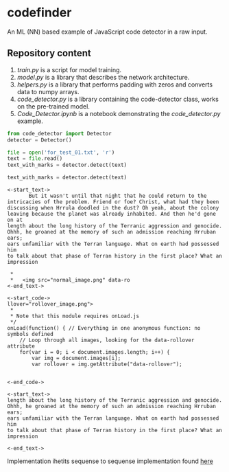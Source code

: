 # codefinder
An ML (NN) based example of JavaScript code detector in a raw input.

## Repository content
1. *train.py* is a script for model training.
2. *model.py* is a library that describes the network architecture.
3. *helpers.py* is a library that performs padding with zeros and converts data to numpy arrays.
4. *code_detector.py* is a library containing the code-detector class, works on the pre-trained model.
5. *Code_Detector.ipynb* is a notebook demonstrating the *code_detector.py* example.

```Python
from code_detector import Detector
detector = Detector()
```

```Python
file = open('for_test_01.txt', 'r')
text = file.read()
text_with_marks = detector.detect(text)

text_with_marks = detector.detect(text)
```


```
<-start_text->
       But it wasn't until that night that he could return to the
intricacies of the problem. Friend or foe? Christ, what had they been
discussing when Hrrula doodled in the dust? Oh yeah, about the colony
leaving because the planet was already inhabited. And then he'd gone on at
length about the long history of the Terranic aggression and genocide.
Ohhh, he groaned at the memory of such an admission reaching Hrruban ears;
ears unfamiliar with the Terran language. What on earth had possessed him
to talk about that phase of Terran history in the first place? What an
impression
 
 * 
 *   <img src="normal_image.png" data-ro
<-end_text->

<-start_code->
llover="rollover_image.png">
 * 
 * Note that this module requires onLoad.js
 */
onLoad(function() { // Everything in one anonymous function: no symbols defined
    // Loop through all images, looking for the data-rollover attribute
    for(var i = 0; i < document.images.length; i++) {
        var img = document.images[i]; 
        var rollover = img.getAttribute("data-rollover"); 


<-end_code->

<-start_text->
length about the long history of the Terranic aggression and genocide.
Ohhh, he groaned at the memory of such an admission reaching Hrruban ears;
ears unfamiliar with the Terran language. What on earth had possessed him
to talk about that phase of Terran history in the first place? What an
impression

<-end_text->
```

Implementation ihetits sequense to sequense implementation found [here](https://github.com/ematvey/tensorflow-seq2seq-tutorials/blob/master/2-seq2seq-advanced.ipynb)
